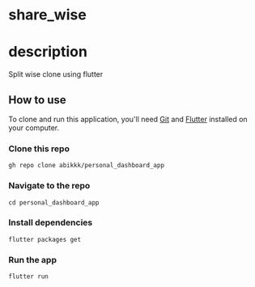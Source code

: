 # share_wise

# description
Split wise clone using flutter


## How to use

To clone and run this application, you'll need [Git](https://git-scm.com/downloads)
and [Flutter](https://flutter.dev/docs/get-started/install) installed on your computer.

### Clone this repo

```
gh repo clone abikkk/personal_dashboard_app
```

### Navigate to the repo

```
cd personal_dashboard_app
```

### Install dependencies

```
flutter packages get
```

### Run the app

```
flutter run
```
